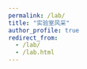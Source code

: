 ```yaml
---
permalink: /lab/
title: "实验室风采"
author_profile: true
redirect_from: 
  - /lab/
  - /lab.html
---
```




